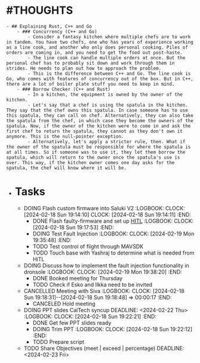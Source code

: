 # #THOUGHTS
	- ## Explaining Rust, C++ and Go
		- ### Concurrency (C++ and Go)
			- Consider a fantasy kitchen where multiple chefs are to work in tandem. You have two chefs, one who has years of experience working as a line cook, and another who only does personal cooking. Piles of orders are coming in, and you need to get the food out post-haste.
			- The line cook can handle multiple orders at once. But the personal chef has to probably sit down and work through them in strides. He needs to plan out how to approach the problem.
			- This is the difference between C++ and Go. The line cook is Go, who comes with features of concurrency out of the box. But in C++, there are a lot of boiler plate stuff you need to keep in mind.
		- ### Borrow Checker (C++ and Rust)
			- In a kitchen, the equipment is owned by the owner of the kitchen.
			- Let's say that a chef is using the spatula in the kitchen. They say that the chef owns this spatula. In case someone has to use this spatula, they can call on chef. Alternatively, they can also take the spatula from the chef, in which case they become the owners of the spatula. Now, if the owner of the kitchen were to come in and ask the first chef to return the spatula, they cannot as they don't own it anymore. This is the null-pointer exception.
			- Alternatively, let's apply a stricter rule, then. What if the owner of the spatula must be responsible for where the spatula is at all times. So if someone was to use it, they let them borrow the spatula, which will return to the owner once the spatula's use is over. This way, if the kitchen owner comes one day asks for the spatula, the chef will know where it will be.
- # Tasks
	- DOING Flash custom firmware into Saluki V2
	  :LOGBOOK:
	  CLOCK: [2024-02-18 Sun 19:14:10]
	  CLOCK: [2024-02-18 Sun 19:14:11]
	  :END:
		- DONE Flash faulty-firmware and set up [HITL]([[65d37aec-1660-44bf-8b7d-291d5b966eae]])
		  :LOGBOOK:
		  CLOCK: [2024-02-18 Sun 19:17:53]
		  :END:
		- DOING Test Fault Injection
		  :LOGBOOK:
		  CLOCK: [2024-02-19 Mon 19:35:48]
		  :END:
		- TODO Test control of flight through MAVSDK
		- TODO Touch base with Yashraj to determine what is needed from HiTL
	- DOING Discuss how to implement the fault injection functionality in dronsole
	  :LOGBOOK:
	  CLOCK: [2024-02-19 Mon 19:38:20]
	  :END:
		- DONE Booked meeting for Thursday
		- TODO Check if Esko and Ilkka need to be invited
	- CANCELLED Meeting with Siva
	  :LOGBOOK:
	  CLOCK: [2024-02-18 Sun 19:18:31]--[2024-02-18 Sun 19:18:48] =>  00:00:17
	  :END:
		- CANCELED Hold meeting
	- DOING PPT slides CalTech syncup
	  DEADLINE: <2024-02-22 Thu>
	  :LOGBOOK:
	  CLOCK: [2024-02-18 Sun 19:22:21]
	  :END:
		- DONE Get few PPT slides ready
		- DOING Trim PPT
		  :LOGBOOK:
		  CLOCK: [2024-02-18 Sun 19:22:12]
		  :END:
		- TODO Prepare script
	- TODO Share Objectives (meet | exceed | percentage)
	  DEADLINE: <2024-02-23 Fri>
